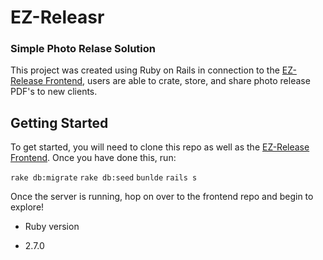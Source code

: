 # EZ-Releasr
### Simple Photo Relase Solution

This project was created using Ruby on Rails in connection to the [EZ-Release Frontend](https://github.com/pbedrosian/ez-release-frontend), users are able to crate, store, and share photo release PDF's to new clients. 

## Getting Started
To get started, you will need to clone this repo as well as the [EZ-Release Frontend](https://github.com/pbedrosian/ez-release-frontend). Once you have done this, run: 

`rake db:migrate`
`rake db:seed`
`bunlde`
`rails s`

Once the server is running, hop on over to the frontend repo and begin to explore!

* Ruby version
-  2.7.0

